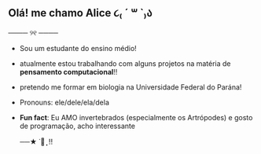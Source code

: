 ## Olá! me chamo Alice ૮₍ ´ ꒳ `₎ა

  ──── ୨୧ ────

- Sou um estudante do ensino médio!
- atualmente estou trabalhando com alguns projetos na matéria de **pensamento computacional**!!
- pretendo me formar em biologia na Universidade Federal do Parána!
- Pronouns: ele/dele/ela/dela
- **Fun fact**: Eu AMO invertebrados (especialmente os Artrópodes) e gosto de programação, acho interessante 

   ──★ ˙🍓 ̟ !!
